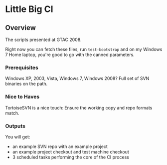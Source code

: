 # Little Big CI

## Overview

The scripts presented at GTAC 2008.

Right now you can fetch these files, run ```test-bootstrap``` and on my Windows 7 Home laptop, 
you're good to go with the canned parameters.

### Prerequisites

Windows XP, 2003, Vista, Windows 7, Windows 2008?
Full set of SVN binaries on the path.

### Nice to Haves

TortoiseSVN is a nice touch: Ensure the working copy and repo formats match.

### Outputs

You will get:
* an example SVN repo with an example project
* an example project checkout and test machine checkout
* 3 scheduled tasks performing the core of the CI process

